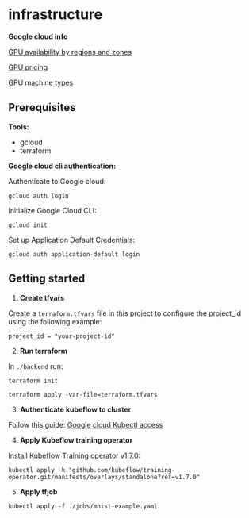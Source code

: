 # infrastructure

**Google cloud info**

[GPU availability by regions and zones](https://cloud.google.com/compute/docs/gpus/gpu-regions-zones#view-using-table)

[GPU pricing](https://cloud.google.com/compute/gpus-pricing)

[GPU machine types](https://cloud.google.com/compute/docs/gpus)


## Prerequisites

**Tools:**
- gcloud
- terraform

**Google cloud cli authentication:**

Authenticate to Google cloud:
```
gcloud auth login
```

Initialize Google Cloud CLI:
```
gcloud init
```

Set up Application Default Credentials:
```
gcloud auth application-default login
```

## Getting started

1. **Create tfvars**

Create a `terraform.tfvars` file in this project to configure the project_id using the following example:

```
project_id = "your-project-id"
```

2. **Run terraform**

In `./backend` run:

```
terraform init
```

```
terraform apply -var-file=terraform.tfvars
```

3. **Authenticate kubeflow to cluster**

Follow this guide: [Google cloud Kubectl access](https://cloud.google.com/kubernetes-engine/docs/how-to/cluster-access-for-kubectl)

4. **Apply Kubeflow training operator**

Install Kubeflow Training operator v1.7.0:
```
kubectl apply -k "github.com/kubeflow/training-operator.git/manifests/overlays/standalone?ref=v1.7.0"
```

5. **Apply tfjob**

```
kubectl apply -f ./jobs/mnist-example.yaml
```